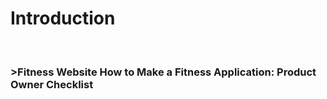 <h1>Introduction</h1><br>
<h3>>Fitness Website</h3<br>
How to Make a Fitness Application: Product Owner Checklist
